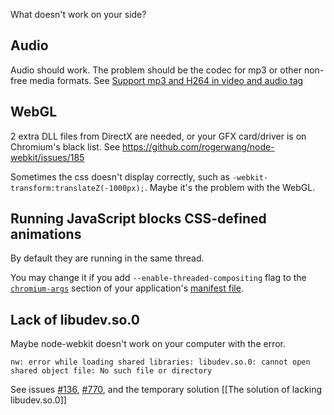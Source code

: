What doesn't work on your side?

## Audio
Audio should work. The problem should be the codec for mp3 or other non-free media formats. See [Support mp3 and H264 in video and audio tag](https://github.com/nwjs/nw.js/wiki/Using-MP3-%26-MP4-%28H.264%29-using-the--video--%26--audio--tags.)

## WebGL
2 extra DLL files from DirectX are needed, or your GFX card/driver is on Chromium's black list. See https://github.com/rogerwang/node-webkit/issues/185

Sometimes the css doesn't display correctly, such as `-webkit-transform:translateZ(-1000px);`. Maybe it's the problem with the WebGL.

## Running JavaScript blocks CSS-defined animations

By default they are running in the same thread.

You may change it if you add `--enable-threaded-compositing` flag to the [`chromium-args`](https://github.com/rogerwang/node-webkit/wiki/Manifest-format#chromium-args) section of your application's [manifest file](https://github.com/rogerwang/node-webkit/wiki/Manifest-format).

## Lack of libudev.so.0
Maybe node-webkit doesn't work on your computer with the error.

````
nw: error while loading shared libraries: libudev.so.0: cannot open shared object file: No such file or directory
````

See issues [#136](https://github.com/rogerwang/node-webkit/issues/136), [#770](https://github.com/rogerwang/node-webkit/issues/770), and the temporary solution [[The solution of lacking libudev.so.0]]